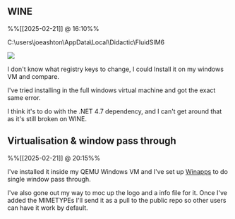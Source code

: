 
## WINE
%%[[2025-02-21]] @ 16:10%%

C:\users\joeashton\AppData\Local\Didactic\FluidSIM6

![](Getting%20FluidSIM%20Working%20-%20initial%20registry%20key%20error.png)

I don't know what registry keys to change, I could Install it on my windows VM and compare.

I've tried installing in the full windows virtual machine and got the exact same error.

I think it's to do with the .NET 4.7 dependency, and I can't get around that as it's still broken on WINE.

## Virtualisation & window pass through
%%[[2025-02-21]] @ 20:15%%

I've installed it inside my QEMU Windows VM and I've set up [Winapps](https://github.com/Fmstrat/winapps?tab=readme-ov-file) to do single window pass through.

I've also gone out my way to moc up the logo and a info file for it. Once I've added the MIMETYPEs I'll send it as a pull to the public repo so other users can have it work by default.


